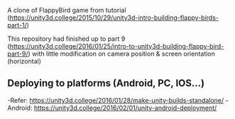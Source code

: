 A clone of FlappyBird game from tutorial (https://unity3d.college/2015/10/29/unity3d-intro-building-flappy-birds-part-1/) 

This repository had finished up to part 9 (https://unity3d.college/2016/01/25/intro-to-unity3d-building-flappy-bird-part-9/)
with little modification on camera position & screen orientation (horizontal)

## Deploying to platforms (Android, PC, IOS...)
-Refer: https://unity3d.college/2016/01/28/make-unity-builds-standalone/
-Android: https://unity3d.college/2016/02/01/unity-android-deployment/
